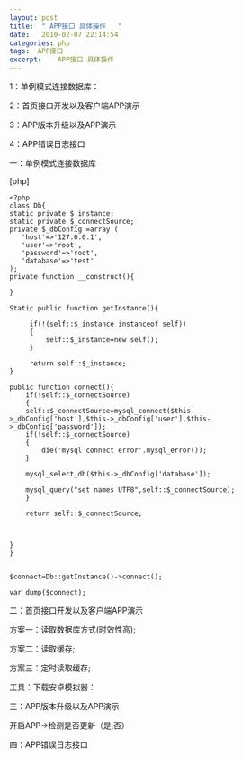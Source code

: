 ```yaml
---
layout: post
title:  " APP接口 具体操作   "
date:   2010-02-07 22:14:54
categories: php
tags:  APP接口
excerpt:    APP接口 具体操作  
---
```

1：单例模式连接数据库：

2：首页接口开发以及客户端APP演示

3：APP版本升级以及APP演示

4：APP错误日志接口

 

一：单例模式连接数据库

[php] 

    <?php   
    class Db{  
    static private $_instance;  
    static private $_connectSource;  
    private $_dbConfig =array (  
       'host'=>'127.0.0.1',  
       'user'=>'root',  
       'password'=>'root',  
       'database'=>'test'  
    );  
    private function __construct(){  
          
    }  
      
    Static public function getInstance(){  
       
         if(!(self::$_instance instanceof self))  
         {  
             self::$_instance=new self();  
         }  
           
         return self::$_instance;  
    }  
      
    public function connect(){  
        if(!self::$_connectSource)  
        {  
        self::$_connectSource=mysql_connect($this->_dbConfig['host'],$this->_dbConfig['user'],$this->_dbConfig['password']);  
        if(!self::$_connectSource)  
        {  
            die('mysql connect error'.mysql_error());  
        }  
          
        mysql_select_db($this->_dbConfig['database']);  
      
        mysql_query("set names UTF8",self::$_connectSource);  
        }  
          
        return self::$_connectSource;  
          
          
          
    }  
    }  
      
      
    $connect=Db::getInstance()->connect();  
      
    var_dump($connect);  



二：首页接口开发以及客户端APP演示

方案一：读取数据库方式(时效性高);

方案二：读取缓存;

方案三：定时读取缓存;

工具：下载安卓模拟器：

三：APP版本升级以及APP演示

开启APP->检测是否更新（是,否）

四：APP错误日志接口

 

